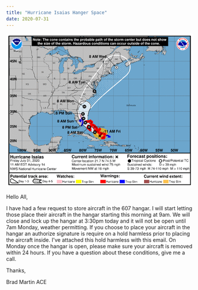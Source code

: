 ```yaml
---
title: "Hurricane Isaias Hanger Space"
date: 2020-07-31
---
```


![144952_5day_cone_no_line_and_wind.png](144952_5day_cone_no_line_and_wind.png)

Hello All,

I have had a few request to store aircraft in the 607 hangar.  I will start letting those place their aircraft in the hangar starting this morning at 9am. We will close and lock up the hangar at 3:30pm today and it will not be open until 7am Monday, weather permitting. If you choose to place your aircraft in the hangar an authorize signature is require on a hold harmless prior to placing the aircraft inside. I've attached this hold harmless with this email.  On Monday once the hangar is open, please make sure your aircraft is removed within 24 hours. If you have a question about these conditions, give me a call.

Thanks,

Brad Martin ACE